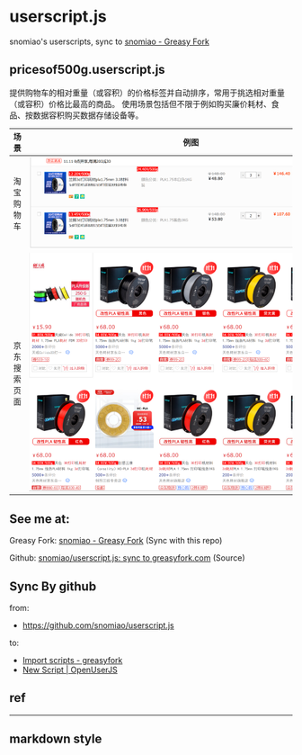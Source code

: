 # userscript.js

snomiao's userscripts, sync to [snomiao - Greasy Fork](https://greasyfork.org/zh-CN/users/31387-snomiao)





## pricesof500g.userscript.js

提供购物车的相对重量（或容积）的价格标签并自动排序，常用于挑选相对重量（或容积）价格比最高的商品。
使用场景包括但不限于例如购买廉价耗材、食品、按数据容积购买数据存储设备等。

| 场景         | 例图                        |
| ------------ | --------------------------- |
| 淘宝购物车   | ![](media/prices-cart.png)  |
| 京东搜索页面 | ![](media/京东搜索页面.png) |

## See me at:

Greasy Fork: [snomiao - Greasy Fork](https://greasyfork.org/zh-CN/users/31387-snomiao) (Sync with this repo)

Github: [snomiao/userscript.js: sync to greasyfork.com](https://github.com/snomiao/userscript.js#readme) (Source)

## Sync By github

from:
- https://github.com/snomiao/userscript.js

to:
- [Import scripts - greasyfork]( https://greasyfork.org/en/import )
- [New Script | OpenUserJS]( https://openuserjs.org/user/add/scripts )

## ref

---

## markdown style

<style>
    img{
        max-width: 60vw;
        margin: auto;
    }
</style>
